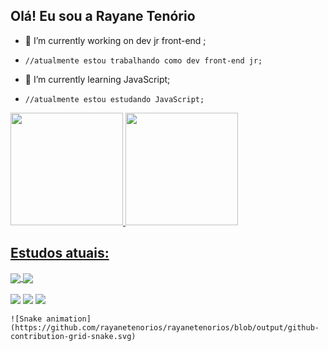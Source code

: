 ## Olá! Eu sou a Rayane Tenório

- 🔭 I’m currently working on dev jr front-end ;
-     //atualmente estou trabalhando como dev front-end jr;
- 🌱 I’m currently learning JavaScript;
-     //atualmente estou estudando JavaScript;

<div>
    <a href="https://github.com/rayanetenorios">
    <img height="180em" src="https://github-readme-stats.vercel.app/api?username=rayanetenorios&show_icons=true&theme=radical&include_all_commits=true&count_private=true"/>
    <img height="180em" src="https://github-readme-stats.vercel.app/api/top-langs/?username=rayanetenorios&layout=compact&langs_count=7&theme=radical"/>
</div>
  
 ## Estudos atuais:
<div>
   <a href="https://github.com/rayanetenorios/estudosJavaScript">
     <img align="center" src="https://github-readme-stats.vercel.app/api/pin/?username=rayanetenorios&repo=estudosJavaScript&theme=radical" />
    </a>
   
<a href="https://github.com/rayanetenorios/app_super_gestao">
  <img align="center" src="https://github-readme-stats.vercel.app/api/pin/?username=rayanetenorios&repo=app_super_gestao&theme=radical" />
</a>
</div>
  
<div style="display: inline_block"><br>
  <a href="https://instagram.com/rayanemtenorio" target="_blank"><img src="https://img.shields.io/badge/-Instagram-%23E4405F?style=for-the-badge&logo=instagram&logoColor=white" target="_blank"></a>
  <a href = "mailto:tenoriosrayane@gmail.com"><img src="https://img.shields.io/badge/-Gmail-%23333?style=for-the-badge&logo=gmail&logoColor=white" target="_blank"></a>
  <a href="https://www.linkedin.com/in/rayanetenorios" target="_blank"><img src="https://img.shields.io/badge/-LinkedIn-%230077B5?style=for-the-badge&logo=linkedin&logoColor=white" target="_blank"></a> 
    
    ![Snake animation](https://github.com/rayanetenorios/rayanetenorios/blob/output/github-contribution-grid-snake.svg)
</div>
